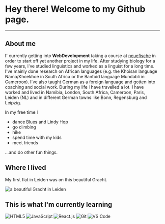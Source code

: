 # Hey there! Welcome to my Github page.  

---

## About me

I' currently getting into **WebDevelopment** taking a course at 
[neuefische](https://www.neuefische.de/bootcamp/web-development) in order to start off yet another project in my life. 
After studying biology for a few years, I've studied linguistics and worked as a linguist for a long time. I've mainly done research on African languages (e.g. the Khoisan language Nama/Khoekhoe in South Africa or the Bantoid language Mundabli in Cameroon). I've also taught German as a foreign language and gotten into coaching and social work. 
During my life I have travelled a lot. I have worked and lived in Namibia, London, South Africa, Cameroon, Paris, Leiden (NL) and in different German towns like Bonn, Regensburg and Leipzig.

In my free time I 

- dance Blues and Lindy Hop
- go climbing
- hike
- spend time with my kids
- meet friends
  
...and do other fun things. 

## Where I lived
My first flat in Leiden was on this beautiful Gracht.

![a beautiful Gracht in Leiden](https://www.vielweib.de/wp-content/uploads/2022/01/IMG_9207-660x519.jpg)

## This is what I'm currently learning

![HTML5](https://img.shields.io/badge/-HTML5-%23E44D27?style=flat-square&logo=html5&logoColor=ffffff)
![JavaScript](https://img.shields.io/badge/-JavaScript-%23F7DF1C?style=flat-)
![React.js](https://img.shields.io/badge/-React.js-%23282C34?style=flat-square&logo=react)
![Git](https://img.shields.io/badge/-Git-%23F05032?style=flat-square&logo=git&logoColor=%23ffffff)
![VS Code](https://img.shields.io/badge/-VSCode-%23007ACC?style=flat-square&logo=visual-studio-code)
